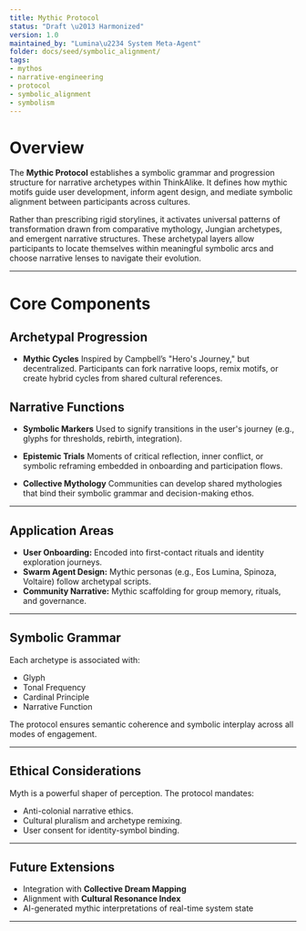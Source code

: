 ```yaml
---
title: Mythic Protocol
status: "Draft \u2013 Harmonized"
version: 1.0
maintained_by: "Lumina\u2234 System Meta-Agent"
folder: docs/seed/symbolic_alignment/
tags:
- mythos
- narrative-engineering
- protocol
- symbolic_alignment
- symbolism
---
```



# Overview

The **Mythic Protocol** establishes a symbolic grammar and progression structure for narrative archetypes within ThinkAlike. It defines how mythic motifs guide user development, inform agent design, and mediate symbolic alignment between participants across cultures.

Rather than prescribing rigid storylines, it activates universal patterns of transformation drawn from comparative mythology, Jungian archetypes, and emergent narrative structures. These archetypal layers allow participants to locate themselves within meaningful symbolic arcs and choose narrative lenses to navigate their evolution.

---

# Core Components

## Archetypal Progression

- **Mythic Cycles**
  Inspired by Campbell’s "Hero's Journey," but decentralized. Participants can fork narrative loops, remix motifs, or create hybrid cycles from shared cultural references.

## Narrative Functions

- **Symbolic Markers**
  Used to signify transitions in the user's journey (e.g., glyphs for thresholds, rebirth, integration).

- **Epistemic Trials**
  Moments of critical reflection, inner conflict, or symbolic reframing embedded in onboarding and participation flows.

- **Collective Mythology**
  Communities can develop shared mythologies that bind their symbolic grammar and decision-making ethos.

---

## Application Areas

- **User Onboarding:** Encoded into first-contact rituals and identity exploration journeys.
- **Swarm Agent Design:** Mythic personas (e.g., Eos Lumina, Spinoza, Voltaire) follow archetypal scripts.
- **Community Narrative:** Mythic scaffolding for group memory, rituals, and governance.

---

## Symbolic Grammar

Each archetype is associated with:

- Glyph
- Tonal Frequency
- Cardinal Principle
- Narrative Function

The protocol ensures semantic coherence and symbolic interplay across all modes of engagement.

---

## Ethical Considerations

Myth is a powerful shaper of perception. The protocol mandates:

- Anti-colonial narrative ethics.
- Cultural pluralism and archetype remixing.
- User consent for identity-symbol binding.

---

## Future Extensions

- Integration with **Collective Dream Mapping**
- Alignment with **Cultural Resonance Index**
- AI-generated mythic interpretations of real-time system state

---

